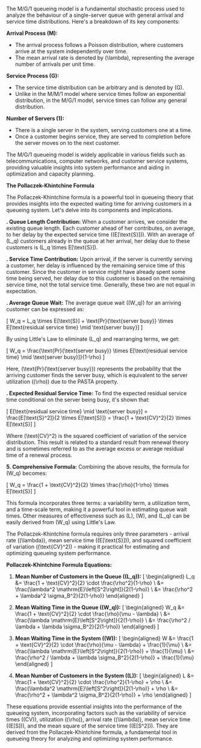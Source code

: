 The M/G/1 queueing model is a fundamental stochastic process used to analyze the behaviour of a single-server queue with general arrival and service time distributions. Here's a breakdown of its key components:

 **Arrival Process (M):**
   - The arrival process follows a Poisson distribution, where customers arrive at the system independently over time.
   - The mean arrival rate is denoted by \(\lambda\), representing the average number of arrivals per unit time.

 **Service Process (G):**
   - The service time distribution can be arbitrary and is denoted by \(G\).
   - Unlike in the M/M/1 model where service times follow an exponential distribution, in the M/G/1 model, service times can follow any general distribution.

 **Number of Servers (1):**
   - There is a single server in the system, serving customers one at a time.
   - Once a customer begins service, they are served to completion before the server moves on to the next customer.


The M/G/1 queueing model is widely applicable in various fields such as telecommunications, computer networks, and customer service systems, providing valuable insights into system performance and aiding in optimization and capacity planning.



**The Pollaczek-Khintchine Formula**

The Pollaczek-Khintchine formula is a powerful tool in queueing theory that provides insights into the expected waiting time for arriving customers in a queueing system. Let's delve into its components and implications.

**. Queue Length Contribution:**
When a customer arrives, we consider the existing queue length. Each customer ahead of her contributes, on average, to her delay by the expected service time (\(E[\text{S}]\)). With an average of \(L_q\) customers already in the queue at her arrival, her delay due to these customers is \(L_q \times E[\text{S}]\).

**. Service Time Contribution:**
Upon arrival, if the server is currently serving a customer, her delay is influenced by the remaining service time of this customer. Since the customer in service might have already spent some time being served, her delay due to this customer is based on the remaining service time, not the total service time. Generally, these two are not equal in expectation.

**. Average Queue Wait:**
The average queue wait (\(W_q\)) for an arriving customer can be expressed as:

\[ W_q = L_q \times E[\text{S}] + \text{Pr}\{\text{server busy}\} \times E[\text{residual service time} \mid \text{server busy}] \]

By using Little's Law to eliminate \(L_q\) and rearranging terms, we get:

\[ W_q = \frac{\text{Pr}\{\text{server busy}\} \times E[\text{residual service time} \mid \text{server busy}]}{1-\rho} \]

Here, \(\text{Pr}\{\text{server busy}\}\) represents the probability that the arriving customer finds the server busy, which is equivalent to the server utilization (\(\rho\)) due to the PASTA property.

**. Expected Residual Service Time:**
To find the expected residual service time conditional on the server being busy, it's shown that:

\[ E[\text{residual service time} \mid \text{server busy}] = \frac{E[\text{S}^2]}{2 \times E[\text{S}]} = \frac{1 + \text{CV}^2}{2} \times E[\text{S}] \]

Where \(\text{CV}^2\) is the squared coefficient of variation of the service distribution. This result is related to a standard result from renewal theory and is sometimes referred to as the average excess or average residual time of a renewal process.

**5. Comprehensive Formula:**
Combining the above results, the formula for \(W_q\) becomes:

\[ W_q = \frac{1 + \text{CV}^2}{2} \times \frac{\rho}{1-\rho} \times E[\text{S}] \]

This formula incorporates three terms: a variability term, a utilization term, and a time-scale term, making it a powerful tool in estimating queue wait times. Other measures of effectiveness such as \(L\), \(W\), and \(L_q\) can be easily derived from \(W_q\) using Little's Law. 

The Pollaczek-Khintchine formula requires only three parameters - arrival rate (\(\lambda\)), mean service time (\(E[\text{S}]\)), and squared coefficient of variation (\(\text{CV}^2\)) - making it practical for estimating and optimizing queueing system performance.


**Pollaczek-Khintchine Formula Equations:**

1. **Mean Number of Customers in the Queue (\(L_q\)):**
\[
\begin{aligned}
L_q &= \frac{1 + \text{CV}^2}{2} \cdot \frac{\rho^2}{1-\rho} \\
&= \frac{\lambda^2 \mathrm{E}\left[S^2\right]}{2(1-\rho)} \\
&= \frac{\rho^2 + \lambda^2 \sigma_B^2}{2(1-\rho)}
\end{aligned}
\]

2. **Mean Waiting Time in the Queue (\(W_q\)):**
\[
\begin{aligned}
W_q &= \frac{1 + \text{CV}^2}{2} \cdot \frac{\rho}{\mu - \lambda} \\
&= \frac{\lambda \mathrm{E}\left[S^2\right]}{2(1-\rho)} \\
&= \frac{\rho^2 / \lambda + \lambda \sigma_B^2}{2(1-\rho)}
\end{aligned}
\]

3. **Mean Waiting Time in the System (\(W\)):**
\[
\begin{aligned}
W &= \frac{1 + \text{CV}^2}{2} \cdot \frac{\rho}{\mu - \lambda} + \frac{1}{\mu} \\
&= \frac{\lambda \mathrm{E}\left[S^2\right]}{2(1-\rho)} + \frac{1}{\mu} \\
&= \frac{\rho^2 / \lambda + \lambda \sigma_B^2}{2(1-\rho)} + \frac{1}{\mu}
\end{aligned}
\]

4. **Mean Number of Customers in the System (\(L\)):**
\[
\begin{aligned}
L &= \frac{1 + \text{CV}^2}{2} \cdot \frac{\rho^2}{1-\rho} + \rho \\
&= \frac{\lambda^2 \mathrm{E}\left[S^2\right]}{2(1-\rho)} + \rho \\
&= \frac{\rho^2 + \lambda^2 \sigma_B^2}{2(1-\rho)} + \rho
\end{aligned}
\]

These equations provide essential insights into the performance of the queueing system, incorporating factors such as the variability of service times (\(CV\)), utilization (\(\rho\)), arrival rate (\(\lambda\)), mean service time (\(E[S]\)), and the mean square of the service time (\(E[S^2]\)). They are derived from the Pollaczek-Khintchine formula, a fundamental tool in queueing theory for analyzing and optimizing system performance.

